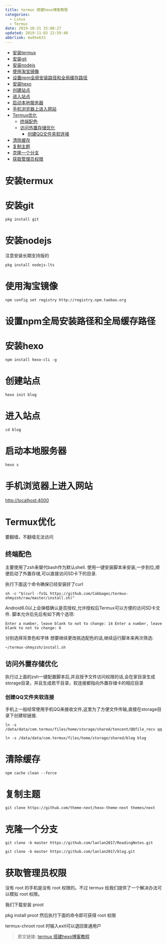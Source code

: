 ```yaml
---
title: termux 搭建hexo博客教程
categories: 
  - Linux
  - Termux
date: 2019-10-31 15:08:27
updated: 2019-11-03 22:59:40
abbrlink: 4a95e633
---
```

- [安装termux](/blog/html/4a95e633/#安装termux)
- [安装git](/blog/html/4a95e633/#安装git)
- [安装nodejs](/blog/html/4a95e633/#安装nodejs)
- [使用淘宝镜像](/blog/html/4a95e633/#使用淘宝镜像)
- [设置npm全局安装路径和全局缓存路径](/blog/html/4a95e633/#设置npm全局安装路径和全局缓存路径)
- [安装hexo](/blog/html/4a95e633/#安装hexo)
- [创建站点](/blog/html/4a95e633/#创建站点)
- [进入站点](/blog/html/4a95e633/#进入站点)
- [启动本地服务器](/blog/html/4a95e633/#启动本地服务器)
- [手机浏览器上进入网站](/blog/html/4a95e633/#手机浏览器上进入网站)
- [Termux优化](/blog/html/4a95e633/#Termux优化)
    - [终端配色](/blog/html/4a95e633/#终端配色)
    - [访问外置存储优化](/blog/html/4a95e633/#访问外置存储优化)
        - [创建QQ文件夹软连接](/blog/html/4a95e633/#创建QQ文件夹软连接)
- [清除缓存](/blog/html/4a95e633/#清除缓存)
- [复制主题](/blog/html/4a95e633/#复制主题)
- [克隆一个分支](/blog/html/4a95e633/#克隆一个分支)
- [获取管理员权限](/blog/html/4a95e633/#获取管理员权限)

<!--more-->
<script src="https://cdn.bootcss.com/jquery/3.4.0/jquery.slim.min.js"></script>
<script>$(document).ready(function () {$(".post-body > ul:nth-child(1)").hide();});</script>

<!--end-->
# 安装termux
# 安装git
```shell
pkg install git
```
# 安装nodejs
注意安装长期支持版的
```shell
pkg install nodejs-lts
```
# 使用淘宝镜像
```shell
npm config set registry http://registry.npm.taobao.org
```
# 设置npm全局安装路径和全局缓存路径
# 安装hexo
```shell
npm install hexo-cli -g
```
# 创建站点
```shell
hexo init blog
```
# 进入站点
```shell
cd blog
```
# 启动本地服务器
```shell
hexo s
```
# 手机浏览器上进入网站
[http://localhost:4000](http://localhost:4000)

# Termux优化
要翻墙，不翻墙无法访问
## 终端配色
主要使用了zsh来替代bash作为默认shell.
使用一键安装脚本来安装,一步到位,顺便启动了外置存储,可以直接访问SD卡下的目录.

执行下面这个命令确保已经安装好了curl
```shell
sh -c "$(curl -fsSL https://github.com/Cabbagec/termux-ohmyzsh/raw/master/install.sh)" 
```
Android6.0以上会弹框确认是否授权,允许授权后Termux可以方便的访问SD卡文件.
脚本允许后先后有如下两个选项:
```shell
Enter a number, leave blank to not to change: 14 Enter a number, leave blank to not to change: 6
```
分别选择背景色和字体
想要继续更改挑选配色的话,继续运行脚本来再次筛选:
```shell
~/termux-ohmyzsh/install.sh
```
## 访问外置存储优化

执行过上面的zsh一键配置脚本后,并且授予文件访问权限的话,会在家目录生成storage目录，并且生成若干目录，软连接都指向外置存储卡的相应目录
### 创建QQ文件夹软连接
手机上一般经常使用手机QQ来接收文件,这里为了方便文件传输,直接在storage目录下创建软链接.
```shell
ln -s /data/data/com.termux/files/home/storage/shared/tencent/QQfile_recv qq
```
```shell
ln -s /data/data/com.termux/files/home/storage/shared/blog blog
```
# 清除缓存
```shell
npm cache clean --force
```
# 复制主题
```shell
git clone https://github.com/theme-next/hexo-theme-next themes/next
```
# 克隆一个分支
```shell
git clone -b master https://github.com/lanlan2017/ReadingNotes.git
```
```shell
git clone -b master https://github.com/lanlan2017/blog.git
```
# 获取管理员权限
没有 root 的手机是没有 root 权限的。不过 termux 给我们提供了一个解决办法可以模拟 root 权限。

我们下载安装 proot

pkg install proot
然后执行下面的命令即可获得 root 权限

termux-chroot
root 时输入exit可以退回普通用户

>原文链接: [termux 搭建hexo博客教程](https://lanlan2017.github.io/blog/4a95e633/)
